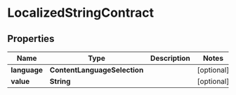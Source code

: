 

# LocalizedStringContract

## Properties

Name | Type | Description | Notes
------------ | ------------- | ------------- | -------------
**language** | **ContentLanguageSelection** |  |  [optional]
**value** | **String** |  |  [optional]




